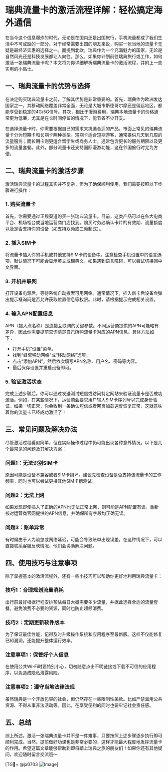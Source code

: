 # 瑞典流量卡的激活流程详解：轻松搞定海外通信

在当今这个信息爆炸的时代，无论是在国内还是出国旅行，手机流量都成了我们生活中不可或缺的一部分。对于经常需要出国的朋友来说，购买一张当地的流量卡无疑是最经济实惠的选择之一。而提到北欧，瑞典作为一个充满魅力的国家，无论是自然风光还是科技发展都让人向往。那么，如果你计划前往瑞典旅行或工作，如何激活一张瑞典流量卡呢？本文将为你详细解析瑞典流量卡的激活流程，并附上一些实用的小贴士。

## 一、瑞典流量卡的优势与选择

在决定购买瑞典流量卡之前，了解其优势是非常重要的。首先，瑞典作为欧洲发达国家之一，其移动网络覆盖非常全面，无论是大城市斯德哥尔摩还是偏远地区，都能享受到稳定的4G/5G信号。其次，相比于漫游费用，瑞典本地流量卡的价格通常更为低廉，尤其是在长时间停留的情况下，能节省不少开支。

在选择流量卡时，你需要根据自己的需求来挑选合适的产品。市面上常见的瑞典流量卡分为短期卡和长期卡两种类型。短期卡适合短期游客，通常提供几天到几周的流量服务；而长期卡则更适合留学生或商务人士，通常包含更长的服务期限以及更多的流量套餐。此外，部分流量卡还支持国际漫游功能，这在邻国旅行时尤为方便。

## 二、瑞典流量卡的激活步骤

激活瑞典流量卡的过程其实并不复杂，但为了确保顺利使用，我们需要按照以下步骤进行操作：

### 1. 购买流量卡
首先，你需要通过正规渠道购买一张瑞典流量卡。目前，这类产品可以在各大电商平台、机场柜台或当地运营商门店找到。购买时务必确认卡片的有效期、流量额度以及是否支持你的设备（如支持双频或三频制式）。

### 2. 插入SIM卡
将流量卡插入你的手机或其他支持SIM卡的设备中。注意检查手机设置中的语言选项，默认情况下可能会显示英文或瑞典文，如果遇到语言障碍，可以尝试切换回中文界面。

### 3. 开机并联网
打开设备电源后，等待系统自动搜索可用网络。通常情况下，插入新卡后设备会弹出提示框询问是否允许获取位置信息等权限。此时，请根据提示完成相关设置。

### 4. 输入APN配置信息
APN（接入点名称）是连接互联网的关键参数。不同运营商提供的APN可能略有差异，因此你需要提前查询清楚自己所购流量卡对应的APN信息。具体方法如下：
- 打开手机“设置”菜单。
- 找到“蜂窝移动网络”或“移动网络”选项。
- 点击“添加APN”，然后依次填写APN名称、用户名、密码等内容。
- 最后保存设置并重启设备即可。

### 5. 验证激活状态
完成上述步骤后，你可以通过发送测试短信或访问特定网站来验证流量卡是否成功激活。例如，在某些情况下，运营商会要求用户输入SIM卡序列号以完成身份验证。如果一切正常，你会收到一条确认短信或者网页加载速度恢复正常，这就意味着你的流量卡已经成功激活了！

## 三、常见问题及解决办法

尽管激活过程看似简单，但在实际操作过程中仍可能出现各种意外情况。以下是几个最常见的问题及其解决方案：

### 问题1：无法识别SIM卡
原因可能是设备不兼容或者SIM卡损坏。建议先检查设备是否支持该流量卡的工作频率，同时也可以尝试更换其他SIM卡槽测试。

### 问题2：无法上网
如果发现即使插入了正确的APN也无法正常上网，则可能是APN配置有误。重新核对运营商官网提供的APN信息，并确保所有字段均正确无误。

### 问题3：账单异常
有时候由于人为疏忽或网络延迟，可能会导致账单出现误差。在这种情况下，可以直接联系客服反映情况，他们会协助解决问题。

## 四、使用技巧与注意事项

除了掌握基本的激活流程外，还有一些小技巧可以帮助你更好地利用瑞典流量卡：

### 技巧1：合理规划流量消耗
出行前最好根据行程安排预估每日大概需要多少流量，并据此选择合适的流量套餐。避免浪费不必要的资源，同时也防止超额消费。

### 技巧2：定期更新软件版本
为了保证最佳性能，记得及时升级操作系统和应用程序至最新版。这样不仅能修复已知漏洞，还能提升整体运行效率。

### 注意事项1：保管好个人信息
在使用公共Wi-Fi时要特别小心，切勿随意点击不明链接或下载不可信的应用程序，以免造成隐私泄露风险。

### 注意事项2：遵守当地法律法规
虽然瑞典是一个开放包容的社会，但仍然存在一些限制性条款。比如严禁滥用公共资源、不得从事非法活动等。因此，在享受便利的同时也要牢记社会责任感。

## 五、总结

综上所述，激活一张瑞典流量卡并不是一件难事，只要按照上述步骤逐步执行即可顺利完成。当然，提前做好功课也是非常必要的，这样才能最大程度地发挥流量卡的作用。希望这篇文章能够帮助到即将踏上瑞典之旅的朋友们！如果你还有其他疑问，欢迎随时留言交流哦～

[TG💪+ @jx0703 ![Image](https://github.com/user-attachments/assets/dbca1d08-cadb-493c-b0ec-ad6f7a83f270)]